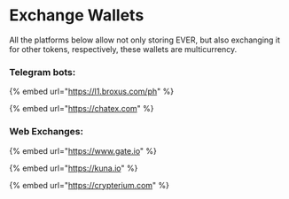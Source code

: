 # Exchange Wallets

All the platforms below allow not only storing EVER, but also exchanging it for other tokens, respectively, these wallets are multicurrency.

### Telegram bots:

{% embed url="https://l1.broxus.com/ph" %}

{% embed url="https://chatex.com" %}

### Web Exchanges:

{% embed url="https://www.gate.io" %}

{% embed url="https://kuna.io" %}

{% embed url="https://crypterium.com" %}
